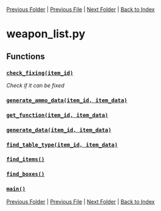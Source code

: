 [Previous Folder](../items/item_article.md) | [Previous File](recmedia_list.md) | [Next Folder](../objects/components.md) | [Back to Index](../../index.md)

# weapon_list.py

## Functions

### [`check_fixing(item_id)`](https://github.com/Vaileasys/pz-wiki_parser/blob/main/scripts/lists/weapon_list.py#L17)

_Check if it can be fixed_

### [`generate_ammo_data(item_id, item_data)`](https://github.com/Vaileasys/pz-wiki_parser/blob/main/scripts/lists/weapon_list.py#L28)
### [`get_function(item_id, item_data)`](https://github.com/Vaileasys/pz-wiki_parser/blob/main/scripts/lists/weapon_list.py#L106)
### [`generate_data(item_id, item_data)`](https://github.com/Vaileasys/pz-wiki_parser/blob/main/scripts/lists/weapon_list.py#L187)
### [`find_table_type(item_id, item_data)`](https://github.com/Vaileasys/pz-wiki_parser/blob/main/scripts/lists/weapon_list.py#L315)
### [`find_items()`](https://github.com/Vaileasys/pz-wiki_parser/blob/main/scripts/lists/weapon_list.py#L361)
### [`find_boxes()`](https://github.com/Vaileasys/pz-wiki_parser/blob/main/scripts/lists/weapon_list.py#L373)
### [`main()`](https://github.com/Vaileasys/pz-wiki_parser/blob/main/scripts/lists/weapon_list.py#L411)


[Previous Folder](../items/item_article.md) | [Previous File](recmedia_list.md) | [Next Folder](../objects/components.md) | [Back to Index](../../index.md)
